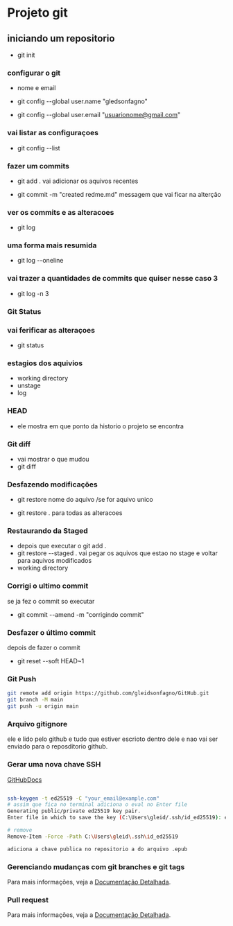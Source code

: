 # Projeto git

## iniciando um repositorio

- git init

### configurar o git

- nome e email

- git config --global user.name "gledsonfagno"

- git config --global user.email "<usuarionome@gmail.com>"

### vai listar as configuraçoes

- git config --list

### fazer um commits

- git add . vai adicionar os aquivos recentes

- git commit -m "created redme.md" messagem que vai ficar na alterção

### ver os commits e as alteracoes

- git log

### uma forma mais resumida

- git log --oneline

### vai trazer a quantidades de commits que quiser nesse caso 3

- git log -n 3

### Git Status

### vai ferificar as alteraçoes

- git status

### estagios dos aquivios

- working directory
- unstage
- log

### HEAD

- ele mostra  em que ponto da historio o projeto se encontra

### Git diff

- vai mostrar o que mudou
- git diff

### Desfazendo modificações

- git restore nome do aquivo /se for aquivo unico

- git restore . para todas as alteracoes

### Restaurando da Staged

- depois que executar o git add .
- git restore --staged .
vai pegar os aquivos que estao no stage e voltar para aquivos modificados
- working directory

### Corrigi o ultimo commit

se ja fez o commit so executar

- git commit --amend -m "corrigindo commit"

### Desfazer o último commit

depois de fazer o commit

- git reset --soft HEAD~1

### Git Push

```bash
git remote add origin https://github.com/gleidsonfagno/GitHub.git
git branch -M main
git push -u origin main
```

### Arquivo gitignore

ele e lido pelo github e tudo que estiver escrioto dentro dele e nao vai ser enviado para o reposditorio github.

### Gerar uma nova chave SSH

[GitHubDocs](https://docs.github.com/pt/authentication/connecting-to-github-with-ssh/generating-a-new-ssh-key-and-adding-it-to-the-ssh-agent#about-ssh-key-passphrases
)

```bash

ssh-keygen -t ed25519 -C "your_email@example.com"
# assim que fica no terminal adiciona o eval no Enter file
Generating public/private ed25519 key pair.
Enter file in which to save the key (C:\Users\gleid/.ssh/id_ed25519): eval $(ssh-agent -s)

# remove 
Remove-Item -Force -Path C:\Users\gleid\.ssh\id_ed25519

adiciona a chave publica no repositorio a do arquivo .epub
```

### Gerenciando mudanças com git branches e git tags

Para mais informações, veja a [Documentação Detalhada](./docs/README.md).

### Pull request

Para mais informações, veja a [Documentação Detalhada](./docs/Pullrequest.md).
